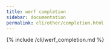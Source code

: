 ```yaml
---
title: werf completion
sidebar: documentation
permalink: cli/other/completion.html
---
```


{% include /cli/werf_completion.md %}
